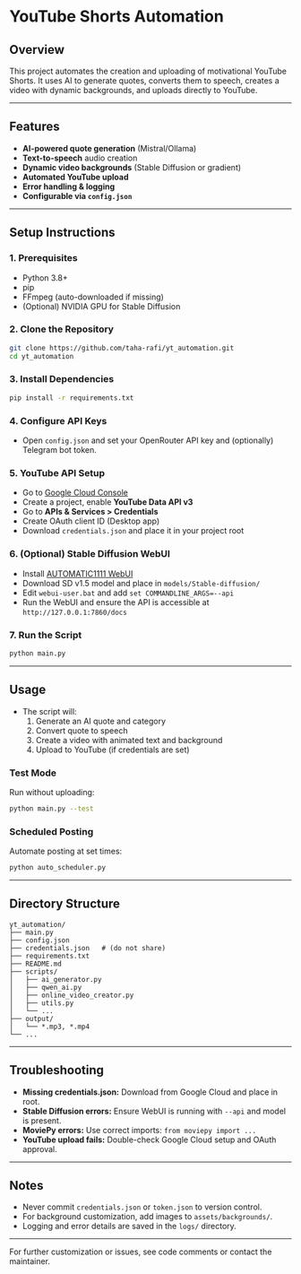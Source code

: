 # YouTube Shorts Automation

## Overview
This project automates the creation and uploading of motivational YouTube Shorts. It uses AI to generate quotes, converts them to speech, creates a video with dynamic backgrounds, and uploads directly to YouTube.

---

## Features
- **AI-powered quote generation** (Mistral/Ollama)
- **Text-to-speech** audio creation
- **Dynamic video backgrounds** (Stable Diffusion or gradient)
- **Automated YouTube upload**
- **Error handling & logging**
- **Configurable via `config.json`**

---

## Setup Instructions

### 1. Prerequisites
- Python 3.8+
- pip
- FFmpeg (auto-downloaded if missing)
- (Optional) NVIDIA GPU for Stable Diffusion

### 2. Clone the Repository
```bash
git clone https://github.com/taha-rafi/yt_automation.git
cd yt_automation
```

### 3. Install Dependencies
```bash
pip install -r requirements.txt
```

### 4. Configure API Keys
- Open `config.json` and set your OpenRouter API key and (optionally) Telegram bot token.

### 5. YouTube API Setup
- Go to [Google Cloud Console](https://console.cloud.google.com/)
- Create a project, enable **YouTube Data API v3**
- Go to **APIs & Services > Credentials**
- Create OAuth client ID (Desktop app)
- Download `credentials.json` and place it in your project root

### 6. (Optional) Stable Diffusion WebUI
- Install [AUTOMATIC1111 WebUI](https://github.com/AUTOMATIC1111/stable-diffusion-webui)
- Download SD v1.5 model and place in `models/Stable-diffusion/`
- Edit `webui-user.bat` and add `set COMMANDLINE_ARGS=--api`
- Run the WebUI and ensure the API is accessible at `http://127.0.0.1:7860/docs`

### 7. Run the Script
```bash
python main.py
```

---

## Usage
- The script will:
  1. Generate an AI quote and category
  2. Convert quote to speech
  3. Create a video with animated text and background
  4. Upload to YouTube (if credentials are set)

### Test Mode
Run without uploading:
```bash
python main.py --test
```

### Scheduled Posting
Automate posting at set times:
```bash
python auto_scheduler.py
```

---

## Directory Structure
```
yt_automation/
├── main.py
├── config.json
├── credentials.json   # (do not share)
├── requirements.txt
├── README.md
├── scripts/
│   ├── ai_generator.py
│   ├── qwen_ai.py
│   ├── online_video_creator.py
│   ├── utils.py
│   └── ...
├── output/
│   └── *.mp3, *.mp4
└── ...
```

---

## Troubleshooting
- **Missing credentials.json:** Download from Google Cloud and place in root.
- **Stable Diffusion errors:** Ensure WebUI is running with `--api` and model is present.
- **MoviePy errors:** Use correct imports: `from moviepy import ...`
- **YouTube upload fails:** Double-check Google Cloud setup and OAuth approval.

---

## Notes
- Never commit `credentials.json` or `token.json` to version control.
- For background customization, add images to `assets/backgrounds/`.
- Logging and error details are saved in the `logs/` directory.

---

For further customization or issues, see code comments or contact the maintainer.